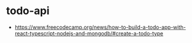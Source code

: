 # todo-api


- https://www.freecodecamp.org/news/how-to-build-a-todo-app-with-react-typescript-nodejs-and-mongodb/#create-a-todo-type 
